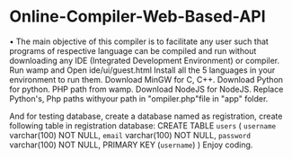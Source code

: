 # Online-Compiler-Web-Based-API 
•	The main objective of this compiler is to facilitate any user such that programs of respective language can be compiled and run without downloading any IDE (Integrated Development Environment) or compiler.
Run wamp and Open ide/ui/guest.html 
Install all the 5 languages in your environment to run them.
Download MinGW for C, C++.
Download Python for python.
PHP path from wamp.
Download NodeJS for NodeJS.
Replace Python's, Php paths withyour path in "ompiler.php"file in "app" folder.

And for testing database,
create a database named as registration,
create following table in registration database:
CREATE TABLE `users` (
    `username` varchar(100) NOT NULL,
    `email` varchar(100) NOT NULL,
    `password` varchar(100) NOT NULL,
 PRIMARY KEY (`username`) 
)
Enjoy coding.

